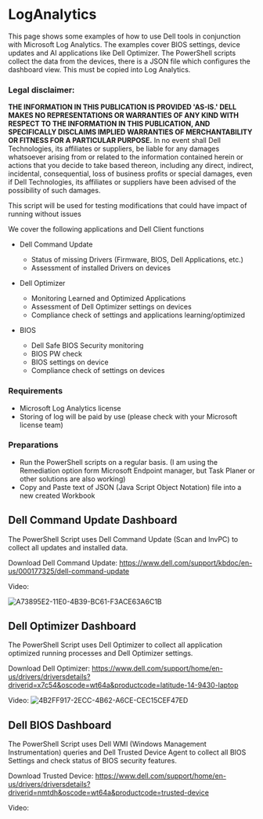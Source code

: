 # LogAnalytics
This page shows some examples of how to use Dell tools in conjunction with Microsoft Log Analytics. The examples cover BIOS settings, device updates and AI applications like Dell Optimizer. The PowerShell scripts collect the data from the devices, there is a JSON file which configures the dashboard view. This must be copied into Log Analytics.

### Legal disclaimer: 
**THE INFORMATION IN THIS PUBLICATION IS PROVIDED 'AS-IS.' DELL MAKES NO REPRESENTATIONS OR WARRANTIES OF ANY KIND WITH RESPECT TO THE INFORMATION IN THIS PUBLICATION, AND SPECIFICALLY DISCLAIMS IMPLIED WARRANTIES OF MERCHANTABILITY OR FITNESS FOR A PARTICULAR PURPOSE.** In no event shall Dell Technologies, its affiliates or suppliers, be liable for any damages whatsoever arising from or related to the information contained herein or actions that you decide to take based thereon, including any direct, indirect, incidental, consequential, loss of business profits or special damages, even if Dell Technologies, its affiliates or suppliers have been advised of the possibility of such damages.

This script will be used for testing modifications that could have impact of running without issues

We cover the following applications and Dell Client functions 


- Dell Command Update 
    + Status of missing Drivers (Firmware, BIOS, Dell Applications, etc.) 
    + Assessment of installed Drivers on devices 

- Dell Optimizer 
    + Monitoring Learned and Optimized Applications 
    + Assessment of Dell Optimizer settings on devices 
    + Compliance check of settings and applications learning/optimized 

- BIOS 
    + Dell Safe BIOS Security monitoring 
    + BIOS PW check 
    + BIOS settings on device 
    + Compliance check of settings on devices 

### Requirements 
- Microsoft Log Analytics license 
- Storing of log will be paid by use (please check with your Microsoft license team) 

### Preparations 
- Run the PowerShell scripts on a regular basis. (I am using the Remediation option form Microsoft Endpoint manager, but Task Planer or other solutions are also working) 
- Copy and Paste text of JSON (Java Script Object Notation) file into a new created Workbook 

## Dell Command Update Dashboard 

The PowerShell Script uses Dell Command Update (Scan and InvPC) to collect all updates and installed data. 

Download Dell Command Update: 
https://www.dell.com/support/kbdoc/en-us/000177325/dell-command-update


Video:

![A73895E2-11E0-4B39-BC61-F3ACE63A6C1B](https://user-images.githubusercontent.com/99394991/179505164-7876e9c8-8520-4396-b98a-774c5d863ec5.GIF)


## Dell Optimizer Dashboard 
 
The PowerShell Script uses Dell Optimizer to collect all application optimized running processes and Dell Optimizer settings. 

Download Dell Optimizer: 
https://www.dell.com/support/home/en-us/drivers/driversdetails?driverid=x7c54&oscode=wt64a&productcode=latitude-14-9430-laptop

Video:
![4B2FF917-2ECC-4B62-A6CE-CEC15CEF47ED](https://user-images.githubusercontent.com/99394991/179505666-a428cf75-8561-4bf8-8e6d-c330801b61b3.GIF)


## Dell BIOS Dashboard 

The PowerShell Script uses Dell WMI (Windows Management Instrumentation) queries and Dell Trusted Device Agent to collect all BIOS Settings and check status of BIOS security features. 

Download Trusted Device: 
https://www.dell.com/support/home/en-us/drivers/driversdetails?driverid=nmtdh&oscode=wt64a&productcode=trusted-device

Video:
